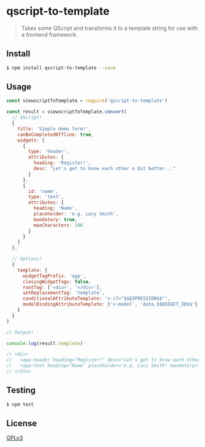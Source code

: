 # qscript-to-template

> Takes some QScript and transforms it to a template string for use with a frontend framework.

## <a name="install"></a>Install
```bash
$ npm install qscript-to-template --save
```

## <a name="usage"></a>Usage

``` javascript
const viewscriptToTemplate = require('qscript-to-template')

const result = viewscriptToTemplate.convert(
  // QScript!
  {
    title: 'Simple demo form!',
    canBeCompletedOffline: true,
    widgets: [
      {
        type: 'header',
        attributes: {
          heading: 'Register!',
          desc: "Let's get to know each other a bit better..."
        }
      },
      {
        id: 'name',
        type: 'text',
        attributes: {
          heading: 'Name',
          placeholder: 'e.g. Lucy Smith',
          mandatory: true,
          maxCharacters: 100
        }
      }
    ]
  },

  // Options!
  {
    template: {
      widgetTagPrefix: 'app',
      closingWidgetTags: false,
      rootTag: ['<div>', '</div>'],
      setReplacementTag: 'template',
      conditionalAttributeTemplate: 'v-if="$$EXPRESSION$$"',
      modelBindingAttributeTemplate: ['v-model', 'data.$$WIDGET_ID$$']
    }
  }
)

// Output!

console.log(result.template)

// <div>
//   <app-header heading="Register!" desc="Let's get to know each other a bit better..." />
//   <app-text heading="Name" placeholder="e.g. Lucy Smith" mandatory="true" maxCharacters="100" />
// </div>

```

## <a name="test"></a>Testing

```bash
$ npm test
```

## <a name="license"></a>License
[GPLv3](https://github.com/wmfs/viewscript/blob/master/LICENSE)
